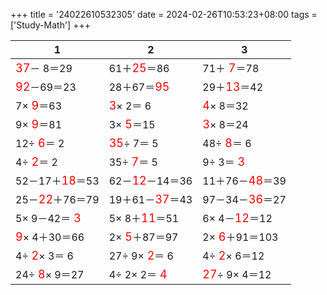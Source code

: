 +++ 
title = '24022610532305' 
date = 2024-02-26T10:53:23+08:00 
tags = ['Study-Math'] 
+++ 

1 | 2 | 3 
-- | -- | -- 
<font color=red size=4>37</font>－ 8＝29 | 61＋<font color=red size=4>25</font>＝86 | 71＋<font color=red size=4> 7</font>＝78 
<font color=red size=4>92</font>－69＝23 | 28＋67＝<font color=red size=4>95</font> | 29＋<font color=red size=4>13</font>＝42 
 7×<font color=red size=4> 9</font>＝63 | <font color=red size=4> 3</font>× 2＝ 6 | <font color=red size=4> 4</font>× 8＝32 
 9×<font color=red size=4> 9</font>＝81 |  3×<font color=red size=4> 5</font>＝15 | <font color=red size=4> 3</font>× 8＝24 
12÷<font color=red size=4> 6</font>＝ 2 | <font color=red size=4>35</font>÷ 7＝ 5 | 48÷<font color=red size=4> 8</font>＝ 6 
 4÷<font color=red size=4> 2</font>＝ 2 | 35÷<font color=red size=4> 7</font>＝ 5 |  9÷ 3＝<font color=red size=4> 3</font> 
52－17＋<font color=red size=4>18</font>＝53 | 62－<font color=red size=4>12</font>－14＝36 | 11＋76－<font color=red size=4>48</font>＝39 
25－<font color=red size=4>22</font>＋76＝79 | 19＋61－<font color=red size=4>37</font>＝43 | 97－34－<font color=red size=4>36</font>＝27 
 5× 9－42＝<font color=red size=4> 3</font> |  5× 8＋<font color=red size=4>11</font>＝51 |  6× 4－<font color=red size=4>12</font>＝12 
<font color=red size=4> 9</font>× 4＋30＝66 |  2×<font color=red size=4> 5</font>＋87＝97 |  2×<font color=red size=4> 6</font>＋91＝103 
 4÷<font color=red size=4> 2</font>× 3＝ 6 | 27÷ 9×<font color=red size=4> 2</font>＝ 6 |  4÷<font color=red size=4> 2</font>× 6＝12 
24÷<font color=red size=4> 8</font>× 9＝27 |  4÷ 2× 2＝<font color=red size=4> 4</font> | <font color=red size=4>27</font>÷ 9× 4＝12 

